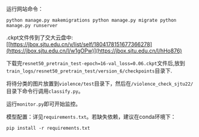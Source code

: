 运行网站命令：

`python manage.py makemigrations
python manage.py migrate
python manage.py runserver`

.ckpt文件传到了交大云盘中: [[https://jbox.sjtu.edu.cn/v/list/self/1804178151677366278](https://jbox.sjtu.edu.cn/l/w1gOPw)](https://jbox.sjtu.edu.cn/l/hHo876)

下载完`resnet50_pretrain_test-epoch=16-val_loss=0.06.ckpt`文件后,放到`train_logs/resnet50_pretrain_test/version_6/checkpoints`目录下.

将待分类的图片放置到`violence/test`目录下，然后在`/violence_check_sjtu22/`目录下命令行调用`classify.py`。

运行`monitor.py`即可开始监控。

模型配置：详见`requirements.txt`。若缺失依赖，建议在conda环境下：

```pip install -r requirements.txt```
